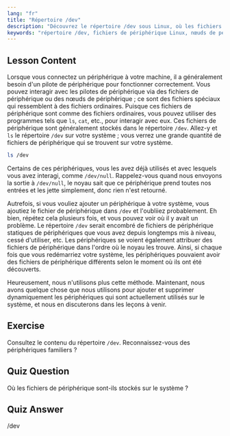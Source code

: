 ```yaml
---
lang: "fr"
title: "Répertoire /dev"
description: "Découvrez le répertoire /dev sous Linux, où les fichiers de périphérique sont stockés. Comprenez les nœuds de périphérique et comment interagir avec eux. Explorez /dev avec ls. Guide pour débutants Linux."
keywords: "répertoire /dev, fichiers de périphérique Linux, nœuds de périphérique, tutoriel Linux, ls /dev, débutant Linux, guide Linux"
---
```


## Lesson Content

Lorsque vous connectez un périphérique à votre machine, il a généralement besoin d'un pilote de périphérique pour fonctionner correctement. Vous pouvez interagir avec les pilotes de périphérique via des fichiers de périphérique ou des nœuds de périphérique ; ce sont des fichiers spéciaux qui ressemblent à des fichiers ordinaires. Puisque ces fichiers de périphérique sont comme des fichiers ordinaires, vous pouvez utiliser des programmes tels que `ls`, `cat`, etc., pour interagir avec eux. Ces fichiers de périphérique sont généralement stockés dans le répertoire `/dev`. Allez-y et `ls` le répertoire `/dev` sur votre système ; vous verrez une grande quantité de fichiers de périphérique qui se trouvent sur votre système.

```bash
ls /dev
```

Certains de ces périphériques, vous les avez déjà utilisés et avec lesquels vous avez interagi, comme `/dev/null`. Rappelez-vous quand nous envoyons la sortie à `/dev/null`, le noyau sait que ce périphérique prend toutes nos entrées et les jette simplement, donc rien n'est retourné.

Autrefois, si vous vouliez ajouter un périphérique à votre système, vous ajoutiez le fichier de périphérique dans `/dev` et l'oubliiez probablement. Eh bien, répétez cela plusieurs fois, et vous pouvez voir où il y avait un problème. Le répertoire `/dev` serait encombré de fichiers de périphérique statiques de périphériques que vous avez depuis longtemps mis à niveau, cessé d'utiliser, etc. Les périphériques se voient également attribuer des fichiers de périphérique dans l'ordre où le noyau les trouve. Ainsi, si chaque fois que vous redémarriez votre système, les périphériques pouvaient avoir des fichiers de périphérique différents selon le moment où ils ont été découverts.

Heureusement, nous n'utilisons plus cette méthode. Maintenant, nous avons quelque chose que nous utilisons pour ajouter et supprimer dynamiquement les périphériques qui sont actuellement utilisés sur le système, et nous en discuterons dans les leçons à venir.

## Exercise

Consultez le contenu du répertoire `/dev`. Reconnaissez-vous des périphériques familiers ?

## Quiz Question

Où les fichiers de périphérique sont-ils stockés sur le système ?

## Quiz Answer

/dev
